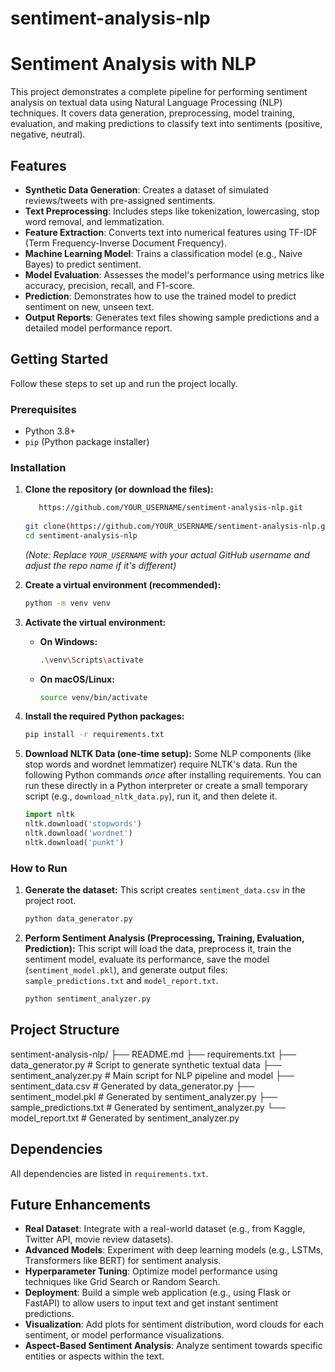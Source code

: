 # sentiment-analysis-nlp

# Sentiment Analysis with NLP

This project demonstrates a complete pipeline for performing sentiment analysis on textual data using Natural Language Processing (NLP) techniques. It covers data generation, preprocessing, model training, evaluation, and making predictions to classify text into sentiments (positive, negative, neutral).

## Features

* **Synthetic Data Generation**: Creates a dataset of simulated reviews/tweets with pre-assigned sentiments.
* **Text Preprocessing**: Includes steps like tokenization, lowercasing, stop word removal, and lemmatization.
* **Feature Extraction**: Converts text into numerical features using TF-IDF (Term Frequency-Inverse Document Frequency).
* **Machine Learning Model**: Trains a classification model (e.g., Naive Bayes) to predict sentiment.
* **Model Evaluation**: Assesses the model's performance using metrics like accuracy, precision, recall, and F1-score.
* **Prediction**: Demonstrates how to use the trained model to predict sentiment on new, unseen text.
* **Output Reports**: Generates text files showing sample predictions and a detailed model performance report.

## Getting Started

Follow these steps to set up and run the project locally.

### Prerequisites

* Python 3.8+
* `pip` (Python package installer)

### Installation

1.  **Clone the repository (or download the files):**
    ```bash
       https://github.com/YOUR_USERNAME/sentiment-analysis-nlp.git
   
    git clone(https://github.com/YOUR_USERNAME/sentiment-analysis-nlp.git)
    cd sentiment-analysis-nlp
    ```
    *(Note: Replace `YOUR_USERNAME` with your actual GitHub username and adjust the repo name if it's different)*

2.  **Create a virtual environment (recommended):**
    ```bash
    python -m venv venv
    ```

3.  **Activate the virtual environment:**
    * **On Windows:**
        ```bash
        .\venv\Scripts\activate
        ```
    * **On macOS/Linux:**
        ```bash
        source venv/bin/activate
        ```

4.  **Install the required Python packages:**
    ```bash
    pip install -r requirements.txt
    ```

5.  **Download NLTK Data (one-time setup):**
    Some NLP components (like stop words and wordnet lemmatizer) require NLTK's data. Run the following Python commands *once* after installing requirements. You can run these directly in a Python interpreter or create a small temporary script (e.g., `download_nltk_data.py`), run it, and then delete it.
    ```python
    import nltk
    nltk.download('stopwords')
    nltk.download('wordnet')
    nltk.download('punkt')
    ```

### How to Run

1.  **Generate the dataset:**
    This script creates `sentiment_data.csv` in the project root.
    ```bash
    python data_generator.py
    ```

2.  **Perform Sentiment Analysis (Preprocessing, Training, Evaluation, Prediction):**
    This script will load the data, preprocess it, train the sentiment model, evaluate its performance, save the model (`sentiment_model.pkl`), and generate output files: `sample_predictions.txt` and `model_report.txt`.
    ```bash
    python sentiment_analyzer.py
    ```

## Project Structure

sentiment-analysis-nlp/
├── README.md
├── requirements.txt
├── data_generator.py          # Script to generate synthetic textual data
├── sentiment_analyzer.py      # Main script for NLP pipeline and model
├── sentiment_data.csv         # Generated by data_generator.py 
├── sentiment_model.pkl        # Generated by sentiment_analyzer.py 
├── sample_predictions.txt     # Generated by sentiment_analyzer.py 
└── model_report.txt           # Generated by sentiment_analyzer.py 

## Dependencies

All dependencies are listed in `requirements.txt`.

## Future Enhancements

* **Real Dataset**: Integrate with a real-world dataset (e.g., from Kaggle, Twitter API, movie review datasets).
* **Advanced Models**: Experiment with deep learning models (e.g., LSTMs, Transformers like BERT) for sentiment analysis.
* **Hyperparameter Tuning**: Optimize model performance using techniques like Grid Search or Random Search.
* **Deployment**: Build a simple web application (e.g., using Flask or FastAPI) to allow users to input text and get instant sentiment predictions.
* **Visualization**: Add plots for sentiment distribution, word clouds for each sentiment, or model performance visualizations.
* **Aspect-Based Sentiment Analysis**: Analyze sentiment towards specific entities or aspects within the text.

